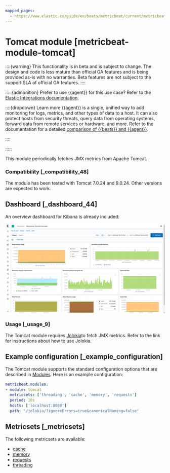 ```yaml
---
mapped_pages:
  - https://www.elastic.co/guide/en/beats/metricbeat/current/metricbeat-module-tomcat.html
---
```


<!-- This file is generated! See scripts/docs_collector.py -->

# Tomcat module [metricbeat-module-tomcat]

::::{warning}
This functionality is in beta and is subject to change. The design and code is less mature than official GA features and is being provided as-is with no warranties. Beta features are not subject to the support SLA of official GA features.
::::


:::::{admonition} Prefer to use {{agent}} for this use case?
Refer to the [Elastic Integrations documentation](integration-docs://reference/tomcat/index.md).

::::{dropdown} Learn more
{{agent}} is a single, unified way to add monitoring for logs, metrics, and other types of data to a host. It can also protect hosts from security threats, query data from operating systems, forward data from remote services or hardware, and more. Refer to the documentation for a detailed [comparison of {{beats}} and {{agent}}](docs-content://reference/fleet/index.md).

::::


:::::


This module periodically fetches JMX metrics from Apache Tomcat.


### Compatibility [_compatibility_48]

The module has been tested with Tomcat 7.0.24 and 9.0.24. Other versions are expected to work.


## Dashboard [_dashboard_44]

An overview dashboard for Kibana is already included:

![metricbeat tomcat overview](images/metricbeat-tomcat-overview.png)


### Usage [_usage_9]

The Tomcat module requires [Jolokia](/reference/metricbeat/metricbeat-module-jolokia.md)to fetch JMX metrics. Refer to the link for instructions about how to use Jolokia.


## Example configuration [_example_configuration]

The Tomcat module supports the standard configuration options that are described in [Modules](/reference/metricbeat/configuration-metricbeat.md). Here is an example configuration:

```yaml
metricbeat.modules:
- module: tomcat
  metricsets: ['threading', 'cache', 'memory', 'requests']
  period: 10s
  hosts: ['localhost:8080']
  path: "/jolokia/?ignoreErrors=true&canonicalNaming=false"
```


## Metricsets [_metricsets]

The following metricsets are available:

* [cache](/reference/metricbeat/metricbeat-metricset-tomcat-cache.md)
* [memory](/reference/metricbeat/metricbeat-metricset-tomcat-memory.md)
* [requests](/reference/metricbeat/metricbeat-metricset-tomcat-requests.md)
* [threading](/reference/metricbeat/metricbeat-metricset-tomcat-threading.md)
